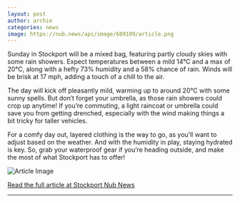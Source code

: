 ```yaml
---
layout: post
author: archie
categories: news
image: https://nub.news/api/image/689109/article.png
---
```

Sunday in Stockport will be a mixed bag, featuring partly cloudy skies with some rain showers. Expect temperatures between a mild 14°C and a max of 20°C, along with a hefty 73% humidity and a 58% chance of rain. Winds will be brisk at 17 mph, adding a touch of a chill to the air.

The day will kick off pleasantly mild, warming up to around 20°C with some sunny spells. But don’t forget your umbrella, as those rain showers could crop up anytime! If you’re commuting, a light raincoat or umbrella could save you from getting drenched, especially with the wind making things a bit tricky for taller vehicles.

For a comfy day out, layered clothing is the way to go, as you’ll want to adjust based on the weather. And with the humidity in play, staying hydrated is key. So, grab your waterproof gear if you’re heading outside, and make the most of what Stockport has to offer!

![Article Image](https://nub.news/api/image/689109/article.png)

[Read the full article at Stockport Nub News](https://stockport.nub.news/news/weather-news/todays-weather-in-stockport-7-september-271166)

---
